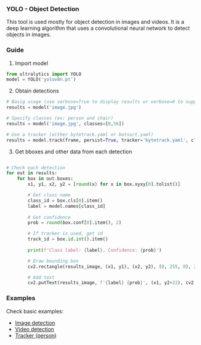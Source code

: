 ### YOLO - Object Detection

This tool is used mostly for object detection in images and videos. It is a deep learning algorithm that uses a convolutional neural network to detect objects in images. 

### Guide
1. Import model

```python
from ultralytics import YOLO
model = YOLO('yolov8n.pt')
```

2. Obtain detections

```python   
# Basig usage (use verbose=True to display results or verbose=0 to suppress)
results = model('image.jpg')

# Specify classes (ex: person and chair)
results = model('image.jpg', classes=[0,56])

# Use a tracker (either bytetrack.yaml or botsort.yaml)
results = model.track(frame, persist=True, tracker='bytetrack.yaml', classes=0)

```

3. Get bboxes and other data from each detection

```python

# Check each detection 
for out in results:
    for box in out.boxes:
        x1, y1, x2, y2 = [round(x) for x in box.xyxy[0].tolist()]

        # Get class name
        class_id = box.cls[0].item()
        label = model.names[class_id]
        
        # Get confidence
        prob = round(box.conf[0].item(), 2)

        # If tracker is used, get id
        track_id = box.id.int().item()
        
        print(f'Class label: {label}, Confidence: {prob}')

        # Draw bounding box
        cv2.rectangle(results_image, (x1, y1), (x2, y2), (0, 255, 0), 2)

        # Add text
        cv2.putText(results_image, f'{label} {prob}', (x1, y2+22), cv2.FONT_HERSHEY_SIMPLEX, 0.9, (0, 255, 0), 2)
```

### Examples
Check basic examples:
- [Image detection](Yolov8-On_Image.py)
- [Video detection](Yolov8-On_Video.py)
- [Tracker (person)](Yolov8-Tracker.py)